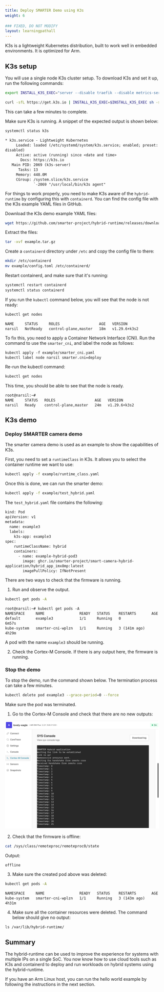 ```yaml
---
title: Deploy SMARTER Demo using K3s
weight: 6

### FIXED, DO NOT MODIFY
layout: learningpathall
---
```

K3s is a lightweight Kubernetes distribution, built to work well in embedded environments. It is optimized for Arm.

## K3s setup

You will use a single node K3s cluster setup. To download K3s and set it up, run the following commands:
```bash
export INSTALL_K3S_EXEC="server --disable traefik --disable metrics-server --disable coredns --disable local-storage --flannel-backend=none --cluster-dns 169.254.0.2 --container-runtime-endpoint=unix://var/run/containerd/containerd.sock"
```
```bash
curl -sfL https://get.k3s.io | INSTALL_K3S_EXEC=$INSTALL_K3S_EXEC sh -s -
```
This can take a few minutes to complete.

Make sure K3s is running. A snippet of the expected output is shown below:
```bash
systemctl status k3s
```
```output
* k3s.service - Lightweight Kubernetes
     Loaded: loaded (/etc/systemd/system/k3s.service; enabled; preset: disabled)
     Active: active (running) since <date and time>
       Docs: https://k3s.io
   Main PID: 2069 (k3s-server)
      Tasks: 13
     Memory: 448.0M
     CGroup: /system.slice/k3s.service
             `-2069 "/usr/local/bin/k3s agent"
```
For things to work properly, you need to make K3s aware of the `hybrid-runtime` by configuring this with `containerd`. You can find the config file with the K3s example YAML files in GitHub.

Download the K3s demo example YAML files:
```bash
wget https://github.com/smarter-project/hybrid-runtime/releases/download/v1.5/example.tar.gz
```
Extract the files:
```bash
tar -xvf example.tar.gz
```

Create a `containerd` directory under `/etc` and copy the config file to there:
```bash
mkdir /etc/containerd
mv example/config.toml /etc/containerd/
```
Restart containerd, and make sure that it's running:
```bash
systemctl restart containerd
systemctl status containerd
```
If you run the `kubectl` command below, you will see that the node is not ready:
```bash
kubectl get nodes
```
```output
NAME     STATUS     ROLES                  AGE   VERSION
narsil   NotReady   control-plane,master   18m   v1.29.6+k3s2
```
To fix this, you need to apply a Container Network Interface (CNI). Run the command to use the `smarter_cni`, and label the node as follows:
```console
kubectl apply -f example/smarter_cni.yaml
kubectl label node narsil smarter.cni=deploy
```
Re-run the kubectl command:
```bash
kubectl get nodes
```
This time, you should be able to see that the node is ready.

```output
root@narsil:~#
NAME     STATUS   ROLES                  AGE   VERSION
narsil   Ready    control-plane,master   24m   v1.29.6+k3s2
```
## K3s demo

### Deploy SMARTER camera demo

The smarter camera demo is used as an example to show the capabilities of K3s.

First, you need to set a `runtimeClass` in K3s. It allows you to select the container runtime we want to use:
```bash
kubectl apply -f example/runtime_class.yaml
```
Once this is done, we can run the smarter demo:
```bash
kubectl apply -f example/test_hybrid.yaml
```

The `test_hybrid.yaml` file contains the following:
```output
kind: Pod
apiVersion: v1
metadata:
  name: example3
  labels:
    k3s-app: example3
spec:
    runtimeClassName: hybrid
    containers:
      - name: example-hybrid-pod3
        image: ghcr.io/smarter-project/smart-camera-hybrid-application/hybrid_app_imx8mp:latest
        imagePullPolicy: IfNotPresent
```
There are two ways to check that the firmware is running.
1. Run and observe the output.
```bash
kubectl get pods -A
```
```output
root@narsil:~# kubectl get pods -A
NAMESPACE     NAME                READY   STATUS    RESTARTS       AGE
default       example3            1/1     Running   0              6m57s
kube-system   smarter-cni-wplzn   1/1     Running   3 (141m ago)   4h29m
```
A pod with the name `example3` should be running.

2. Check the Cortex-M Console. If there is any output here, the firmware is running.

### Stop the demo

To stop the demo, run the command shown below. The termination process can take a few minutes.
```bash
kubectl delete pod example3 --grace-period=0 --force
```
Make sure the pod was terminated.
1. Go to the Cortex-M Console and check that there are no new outputs:

![Cortex-M output alt-text#center](k3s.png "Figure 1. Cortex-M output")

2.	Check that the firmware is offline:
```bash
cat /sys/class/remoteproc/remoteproc0/state
```
Output:
```output
offline
```
3.	Make sure the created pod above was deleted:
```bash
kubectl get pods -A
```
```output
NAMESPACE     NAME                READY   STATUS    RESTARTS       AGE
kube-system   smarter-cni-wplzn   1/1     Running   3 (143m ago)   4h31m
```
4.	Make sure all the container resources were deleted. The command below should give no output:
```console
ls /var/lib/hybrid-runtime/
```

## Summary

The hybrid-runtime can be used to improve the experience for systems with multiple IPs on a single SoC. You now know how to use cloud tools such as K3s and containerd to deploy and run workloads on hybrid systems using the hybrid-runtime.

If you have an Arm Linux host, you can run the hello world example by following the instructions in the next section.
